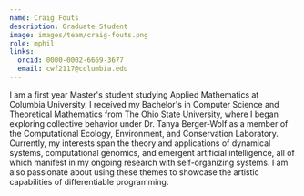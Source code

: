 ```yaml
---
name: Craig Fouts
description: Graduate Student
image: images/team/craig-fouts.png
role: mphil
links:
  orcid: 0000-0002-6669-3677
  email: cwf2117@columbia.edu
---
```


I am a first year Master's student studying Applied Mathematics at Columbia University. I received my Bachelor's in Computer Science and Theoretical Mathematics from The Ohio State University, where I began exploring collective behavior under Dr. Tanya Berger-Wolf as a member of the Computational Ecology, Environment, and Conservation Laboratory. Currently, my interests span the theory and applications of dynamical systems, computational genomics, and emergent artificial intelligence, all of which manifest in my ongoing research with self-organizing systems. I am also passionate about using these themes to showcase the artistic capabilities of differentiable programming.
